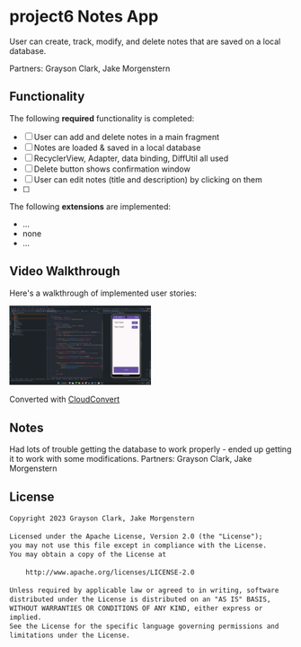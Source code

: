 # project6 Notes App

User can create, track, modify, and delete notes that are saved on a local database.

Partners: Grayson Clark, Jake Morgenstern

## Functionality

The following **required** functionality is completed:

* [ ] User can add and delete notes in a main fragment
* [ ] Notes are loaded & saved in a local database
* [ ] RecyclerView, Adapter, data binding, DiffUtil all used
* [ ] Delete button shows confirmation window
* [ ] User can edit notes (title and description) by clicking on them
* [ ] 

The following **extensions** are implemented:

* ...
* none
* ...

## Video Walkthrough

Here's a walkthrough of implemented user stories:

<img src='video-walkthrough.gif' title='Video Walkthrough' width='50%' alt='Video Walkthrough' />

Converted with [CloudConvert](https://cloudconvert.com/mp4-to-gif)


## Notes

Had lots of trouble getting the database to work properly - ended up getting it to work with some modifications.
Partners: Grayson Clark, Jake Morgenstern

## License

    Copyright 2023 Grayson Clark, Jake Morgenstern

    Licensed under the Apache License, Version 2.0 (the "License");
    you may not use this file except in compliance with the License.
    You may obtain a copy of the License at

        http://www.apache.org/licenses/LICENSE-2.0

    Unless required by applicable law or agreed to in writing, software
    distributed under the License is distributed on an "AS IS" BASIS,
    WITHOUT WARRANTIES OR CONDITIONS OF ANY KIND, either express or implied.
    See the License for the specific language governing permissions and
    limitations under the License.
